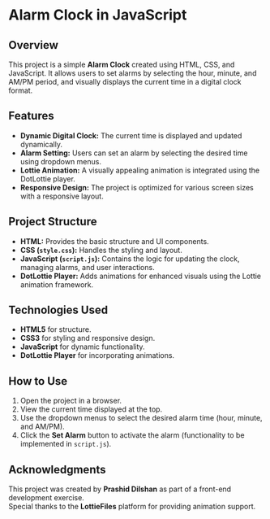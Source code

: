 # Alarm Clock in JavaScript

## Overview
This project is a simple **Alarm Clock** created using HTML, CSS, and JavaScript. It allows users to set alarms by selecting the hour, minute, and AM/PM period, and visually displays the current time in a digital clock format.

## Features
- **Dynamic Digital Clock:** The current time is displayed and updated dynamically.
- **Alarm Setting:** Users can set an alarm by selecting the desired time using dropdown menus.
- **Lottie Animation:** A visually appealing animation is integrated using the DotLottie player.
- **Responsive Design:** The project is optimized for various screen sizes with a responsive layout.

## Project Structure
- **HTML:** Provides the basic structure and UI components.
- **CSS (`style.css`):** Handles the styling and layout.
- **JavaScript (`script.js`):** Contains the logic for updating the clock, managing alarms, and user interactions.
- **DotLottie Player:** Adds animations for enhanced visuals using the Lottie animation framework.

## Technologies Used
- **HTML5** for structure.
- **CSS3** for styling and responsive design.
- **JavaScript** for dynamic functionality.
- **DotLottie Player** for incorporating animations.

## How to Use
1. Open the project in a browser.
2. View the current time displayed at the top.
3. Use the dropdown menus to select the desired alarm time (hour, minute, and AM/PM).
4. Click the **Set Alarm** button to activate the alarm (functionality to be implemented in `script.js`).

## Acknowledgments
This project was created by **Prashid Dilshan** as part of a front-end development exercise.  
Special thanks to the **LottieFiles** platform for providing animation support.
